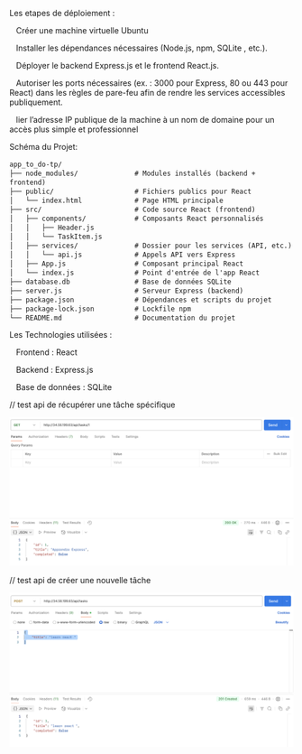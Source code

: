 Les etapes de déploiement :

 &nbsp;&nbsp; Créer une machine virtuelle Ubuntu 
  
 &nbsp;&nbsp; Installer les dépendances nécessaires (Node.js, npm, SQLite , etc.).
  
 &nbsp;&nbsp; Déployer le backend Express.js et le frontend React.js.
  
  &nbsp;&nbsp; Autoriser les ports nécessaires (ex. : 3000 pour Express, 80 ou 443 pour React) dans les règles de pare-feu afin de rendre les services accessibles publiquement.
  
 &nbsp;&nbsp; lier l’adresse IP publique de la machine à un nom de domaine pour un accès plus simple et professionnel

Schéma du Projet:
```plaintext
app_to_do-tp/
├── node_modules/              # Modules installés (backend + frontend)
├── public/                    # Fichiers publics pour React
│   └── index.html             # Page HTML principale
├── src/                       # Code source React (frontend)
│   ├── components/            # Composants React personnalisés
│   │   ├── Header.js
│   │   └── TaskItem.js
│   ├── services/              # Dossier pour les services (API, etc.)
│   │   └── api.js             # Appels API vers Express
│   ├── App.js                 # Composant principal React
│   └── index.js               # Point d'entrée de l'app React
├── database.db                # Base de données SQLite
├── server.js                  # Serveur Express (backend)
├── package.json               # Dépendances et scripts du projet
├── package-lock.json          # Lockfile npm
└── README.md                  # Documentation du projet
```

  
Les Technologies utilisées :

  &nbsp;&nbsp; Frontend : React
  
  &nbsp;&nbsp; Backend : Express.js
  
 &nbsp;&nbsp; Base de données : SQLite

// test api de récupérer une tâche spécifique

![Description de l’image](./capture_api/c3.png)

// test api de créer une nouvelle tâche

![Description de l’image](./capture_api/c4.png)


